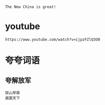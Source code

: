 # 
	The New China is great!

# youtube
	https://www.youtube.com/watch?v=ijpzFZlQ3O0

# 夸夸词语

## 夸解放军
	拔山举鼎
	威震天下
